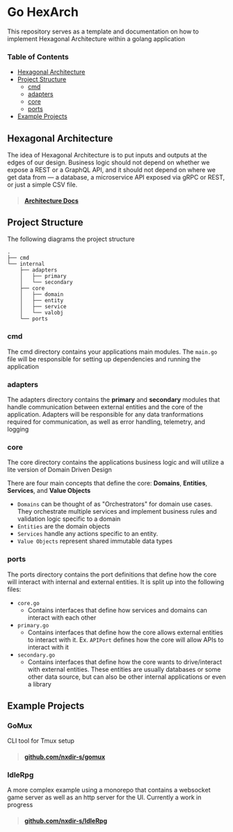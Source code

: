# Go HexArch

This repository serves as a template and documentation on how to implement Hexagonal Architecture within a golang application

### Table of Contents

- [Hexagonal Architecture](#hexagonal-architecture)
- [Project Structure](#project-structure)
  - [cmd](#cmd)
  - [adapters](#adapters)
  - [core](#core)
  - [ports](#ports)
- [Example Projects](#example-projects)

## Hexagonal Architecture

The idea of Hexagonal Architecture is to put inputs and outputs at the edges of our design. Business logic should not depend on whether we expose a REST or a GraphQL API, and it should not depend on where we get data from — a database, a microservice API exposed via gRPC or REST, or just a simple CSV file.

> #### [Architecture Docs](docs/architecture.md)

## Project Structure

The following diagrams the project structure

```
.
├── cmd
└── internal
    ├── adapters
    │   ├── primary
    │   └── secondary
    ├── core
    │   ├── domain
    │   ├── entity
    │   ├── service
    │   └── valobj
    └── ports
```

### cmd

The cmd directory contains your applications main modules. The `main.go` file will be responsible for setting up dependencies and running the application

### adapters

The adapters directory contains the **primary** and **secondary** modules that handle communication between external entities and the core of the application. Adapters will be responsible for any data tranformations required for communication, as well as error handling, telemetry, and logging

### core

The core directory contains the applications business logic and will utilize a lite version of Domain Driven Design

There are four main concepts that define the core: **Domains**, **Entities**, **Services**, and **Value Objects**

- `Domains` can be thought of as "Orchestrators" for domain use cases. They orchestrate multiple services and implement business rules and validation logic specific to a domain
- `Entities` are the domain objects
- `Services` handle any actions specific to an entity.
- `Value Objects` represent shared immutable data types

### ports

The ports directory contains the port definitions that define how the core will interact with internal and external entities. It is split up into the following files:

- `core.go`
  - Contains interfaces that define how services and domains can interact with each other
- `primary.go`
  - Contains interfaces that define how the core allows external entities to interact with it. Ex. `APIPort` defines how the core will allow APIs to interact with it
- `secondary.go`
  - Contains interfaces that define how the core wants to drive/interact with external entities. These entities are usually databases or some other data source, but can also be other internal applications or even a library

## Example Projects

### GoMux

CLI tool for Tmux setup

> #### [github.com/nxdir-s/gomux](https://github.com/nxdir-s/gomux)

### IdleRpg

A more complex example using a monorepo that contains a websocket game server as well as an http server for the UI. Currently a work in progress

> #### [github.com/nxdir-s/IdleRpg](https://github.com/nxdir-s/IdleRpg)
